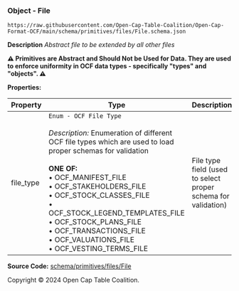 ### Object - File

`https://raw.githubusercontent.com/Open-Cap-Table-Coalition/Open-Cap-Format-OCF/main/schema/primitives/files/File.schema.json`

**Description** _Abstract file to be extended by all other files_

**:warning: Primitives are Abstract and Should Not be Used for Data. They are used to enforce uniformity in OCF data types - specifically "types" and "objects". :warning:**

**Properties:**

| Property  | Type                                                                                                                                                                                                                                                                                                                                                                                                                                                  | Description                                                   | Required   |
| --------- | ----------------------------------------------------------------------------------------------------------------------------------------------------------------------------------------------------------------------------------------------------------------------------------------------------------------------------------------------------------------------------------------------------------------------------------------------------- | ------------------------------------------------------------- | ---------- |
| file_type | `Enum - OCF File Type`</br></br>_Description:_ Enumeration of different OCF file types which are used to load proper schemas for validation</br></br>**ONE OF:** </br>&bull; OCF_MANIFEST_FILE </br>&bull; OCF_STAKEHOLDERS_FILE </br>&bull; OCF_STOCK_CLASSES_FILE </br>&bull; OCF_STOCK_LEGEND_TEMPLATES_FILE </br>&bull; OCF_STOCK_PLANS_FILE </br>&bull; OCF_TRANSACTIONS_FILE </br>&bull; OCF_VALUATIONS_FILE </br>&bull; OCF_VESTING_TERMS_FILE | File type field (used to select proper schema for validation) | `REQUIRED` |

**Source Code:** [schema/primitives/files/File](../../../../../schema/primitives/files/File.schema.json)

Copyright © 2024 Open Cap Table Coalition.
